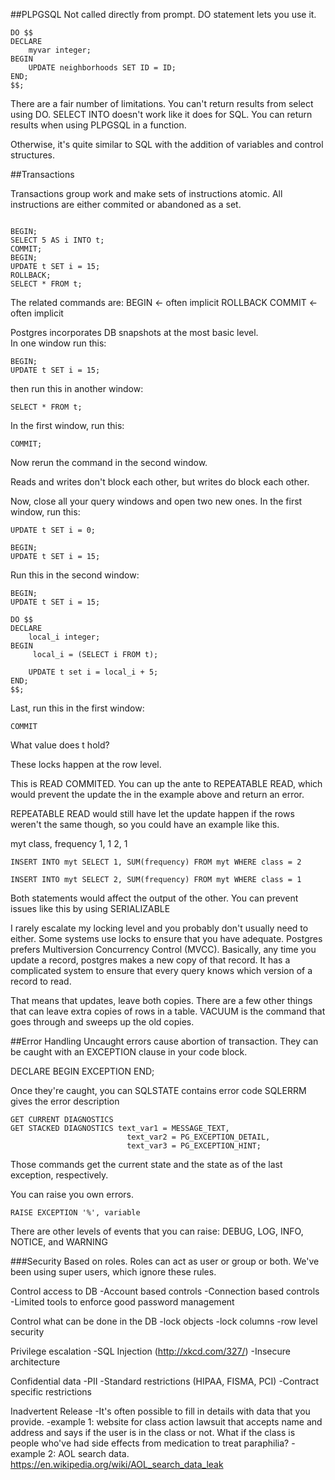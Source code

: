 ##PLPGSQL
Not called directly from prompt.  DO statement lets you use it.

```PSQL
DO $$
DECLARE
	myvar integer;
BEGIN
	UPDATE neighborhoods SET ID = ID;
END;
$$;
```

There are a fair number of limitations.  You can't return results from select using DO. SELECT INTO doesn't work like it does for SQL.  You can return results when using PLPGSQL in a function.

Otherwise, it's quite similar to SQL with the addition of variables and control structures.


##Transactions

Transactions group work and make sets of instructions atomic.  All instructions are either commited or abandoned as a set.
```PSQL

BEGIN;
SELECT 5 AS i INTO t;
COMMIT;
BEGIN;
UPDATE t SET i = 15;
ROLLBACK;
SELECT * FROM t;
```
The related commands are:
BEGIN  <- often implicit
ROLLBACK
COMMIT <- often implicit

Postgres incorporates DB snapshots at the most basic level.  
In one window run this:
```PSQL
BEGIN;
UPDATE t SET i = 15;
```

then run this in another window:
```PSQL
SELECT * FROM t;
```

In the first window, run this:
```PSQL
COMMIT;
```
Now rerun the command in the second window.

Reads and writes don't block each other, but writes do block each other.

Now, close all your query windows and open two new ones.  In the first window, run this:
```PSQL
UPDATE t SET i = 0;

BEGIN;
UPDATE t SET i = 15;
```

Run this in the second window:
```PSQL
BEGIN;
UPDATE t SET i = 15;

DO $$
DECLARE
	local_i integer;
BEGIN
	 local_i = (SELECT i FROM t);

	UPDATE t set i = local_i + 5;
END;
$$;
```

Last, run this in the first window:
```PSQL
COMMIT
```

What value does t hold?

These locks happen at the row level.

This is READ COMMITED.  You can up the ante to REPEATABLE READ, which would prevent the update the in the example above and return an error.

REPEATABLE READ would still have let the update happen if the rows weren't the same though, so you could have an example like this.

myt
class, frequency
1, 1
2, 1

```PSQL
INSERT INTO myt SELECT 1, SUM(frequency) FROM myt WHERE class = 2
```
```PSQL
INSERT INTO myt SELECT 2, SUM(frequency) FROM myt WHERE class = 1
```

Both statements would affect the output of the other.  You can prevent issues like this by using SERIALIZABLE 

I rarely escalate my locking level and you probably don't usually need to either.  Some systems use locks to ensure that you have adequate.  Postgres prefers Multiversion Concurrency Control (MVCC).  Basically, any time you update a record, postgres makes a new copy of that record.  It has a complicated system to ensure that every query knows which version of a record to read.

That means that updates, leave both copies.  There are a few other things that can leave extra copies of rows in a table.  VACUUM is the command that goes through and sweeps up the old copies.


##Error Handling
Uncaught errors cause abortion of transaction.  They can be caught with an EXCEPTION clause in your code block.

DECLARE
BEGIN
EXCEPTION
END;

Once they're caught, you can 
SQLSTATE contains error code
SQLERRM gives the error description
```PSQL
GET CURRENT DIAGNOSTICS
GET STACKED DIAGNOSTICS text_var1 = MESSAGE_TEXT,
                          text_var2 = PG_EXCEPTION_DETAIL,
                          text_var3 = PG_EXCEPTION_HINT;
```
Those commands get the current state and the state as of the last exception, respectively.

You can raise you own errors.  
```PSQL
RAISE EXCEPTION '%', variable
```
There are other levels of events that you can raise: DEBUG, LOG, INFO, NOTICE, and WARNING

###Security
Based on roles.  Roles can act as user or group or both.  We've been using super users, which ignore these rules.

Control access to DB
-Account based controls
-Connection based controls
-Limited tools to enforce good password management

Control what can be done in the DB
-lock objects
-lock columns
-row level security

Privilege escalation
-SQL Injection (http://xkcd.com/327/)
-Insecure architecture

Confidential data
-PII
-Standard restrictions (HIPAA, FISMA, PCI)
-Contract specific restrictions

Inadvertent Release
-It's often possible to fill in details with data that you provide.
-example 1: website for class action lawsuit that accepts name and address and says if the user is in the class or not.  What if the class is people who've had side effects from medication to treat paraphilia?
-example 2: AOL search data.  https://en.wikipedia.org/wiki/AOL_search_data_leak
